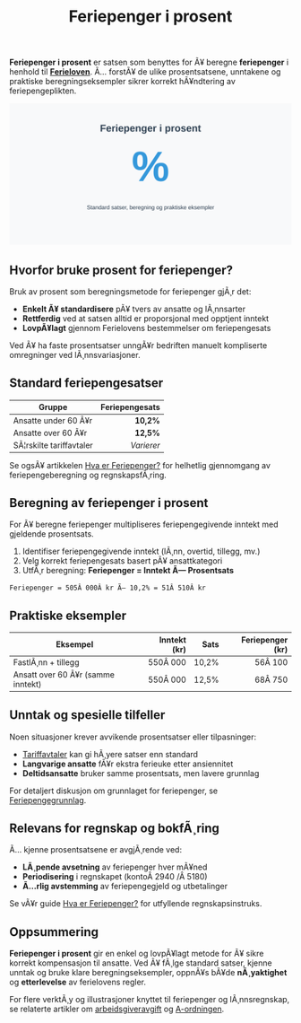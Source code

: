 ﻿---
title: "Feriepenger i prosent"
meta_title: "Feriepenger i prosent"
meta_description: '**Feriepenger i prosent** er satsen som benyttes for Ã¥ beregne **feriepenger** i henhold til **[Ferieloven](/blogs/regnskap/ferieloven "Ferieloven “ Lov om f...'
slug: feriepenger-i-prosent
type: blog
layout: pages/single
---

**Feriepenger i prosent** er satsen som benyttes for Ã¥ beregne **feriepenger** i henhold til **[Ferieloven](/blogs/regnskap/ferieloven "Ferieloven “ Lov om ferie av 29. april 1988 nr. 21")**. Ã… forstÃ¥ de ulike prosentsatsene, unntakene og praktiske beregningseksempler sikrer korrekt hÃ¥ndtering av feriepengeplikten.

![Illustrasjon av Feriepenger i prosent](feriepenger-i-prosent-image.svg)

## Hvorfor bruke prosent for feriepenger?

Bruk av prosent som beregningsmetode for feriepenger gjÃ¸r det:

* **Enkelt Ã¥ standardisere** pÃ¥ tvers av ansatte og lÃ¸nnsarter
* **Rettferdig** ved at satsen alltid er proporsjonal med opptjent inntekt
* **LovpÃ¥lagt** gjennom Ferielovens bestemmelser om feriepengesats

Ved Ã¥ ha faste prosentsatser unngÃ¥r bedriften manuelt kompliserte omregninger ved lÃ¸nnsvariasjoner.

## Standard feriepengesatser

| Gruppe                           | Feriepengesats |
|----------------------------------|---------------:|
| Ansatte under 60 Ã¥r              | **10,2%**      |
| Ansatte over 60 Ã¥r               | **12,5%**      |
| SÃ¦rskilte tariffavtaler          | *Varierer*     |

Se ogsÃ¥ artikkelen [Hva er Feriepenger?](/blogs/regnskap/hva-er-feriepenger "Hva er Feriepenger? En Guide til feriepengeberegning og regnskapsfÃ¸ring") for helhetlig gjennomgang av feriepengeberegning og regnskapsfÃ¸ring.

## Beregning av feriepenger i prosent

For Ã¥ beregne feriepenger multipliseres feriepengegivende inntekt med gjeldende prosentsats.

1. Identifiser feriepengegivende inntekt (lÃ¸nn, overtid, tillegg, mv.)
2. Velg korrekt feriepengesats basert pÃ¥ ansattkategori
3. UtfÃ¸r beregning: **Feriepenger = Inntekt Ã— Prosentsats**

```text
Feriepenger = 505Â 000Â kr Ã— 10,2% = 51Â 510Â kr
```

## Praktiske eksempler

| Eksempel                         | Inntekt (kr) | Sats   | Feriepenger (kr) |
|----------------------------------|-------------:|-------:|-----------------:|
| FastlÃ¸nn + tillegg               |     550Â 000  | 10,2%  |          56Â 100  |
| Ansatt over 60 Ã¥r (samme inntekt)|     550Â 000  | 12,5%  |          68Â 750  |

## Unntak og spesielle tilfeller

Noen situasjoner krever avvikende prosentsatser eller tilpasninger:

* [Tariffavtaler](/blogs/regnskap/tariff "Tariff i Norsk Regnskap") kan gi hÃ¸yere satser enn standard
* **Langvarige ansatte** fÃ¥r ekstra ferieuke etter ansiennitet
* **Deltidsansatte** bruker samme prosentsats, men lavere grunnlag

For detaljert diskusjon om grunnlaget for feriepenger, se [Feriepengegrunnlag](/blogs/regnskap/feriepengegrunnlag "Feriepengegrunnlag: Grunnlag for beregning av feriepenger i Norge").

## Relevans for regnskap og bokfÃ¸ring

Ã… kjenne prosentsatsene er avgjÃ¸rende ved:

* **LÃ¸pende avsetning** av feriepenger hver mÃ¥ned
* **Periodisering** i regnskapet (kontoÂ 2940 /Â 5180)
* **Ã…rlig avstemming** av feriepengegjeld og utbetalinger

Se vÃ¥r guide [Hva er Feriepenger?](/blogs/regnskap/hva-er-feriepenger "Hva er Feriepenger? En Guide til feriepengeberegning og regnskapsfÃ¸ring") for utfyllende regnskapsinstruks.

## Oppsummering

**Feriepenger i prosent** gir en enkel og lovpÃ¥lagt metode for Ã¥ sikre korrekt kompensasjon til ansatte. Ved Ã¥ fÃ¸lge standard satser, kjenne unntak og bruke klare beregningseksempler, oppnÃ¥s bÃ¥de **nÃ¸yaktighet** og **etterlevelse** av ferielovens regler.

For flere verktÃ¸y og illustrasjoner knyttet til feriepenger og lÃ¸nnsregnskap, se relaterte artikler om [arbeidsgiveravgift](/blogs/regnskap/hva-er-arbeidsgiveravgift "Hva er Arbeidsgiveravgift? Satser, Beregning og RegnskapsfÃ¸ring") og [A-ordningen](/blogs/regnskap/hva-er-a-ordningen "Hva er A-ordningen? Rapportering, Frister og Praktisk HÃ¥ndtering").







